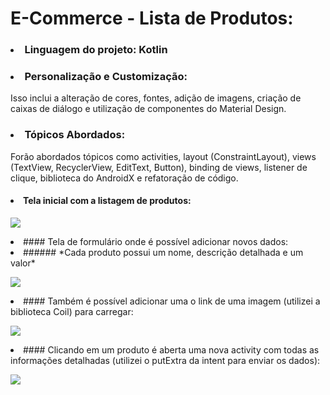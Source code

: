 # E-Commerce - Lista de Produtos:
<p> 
  
### <li> Linguagem do projeto: Kotlin </li>

### <li> Personalização e Customização: </li>
Isso inclui a alteração de cores, fontes, adição de imagens, criação de caixas de diálogo e utilização de componentes do Material Design.

### <li> Tópicos Abordados: </li>
Forão abordados tópicos como activities, layout (ConstraintLayout), views (TextView, RecyclerView, EditText, Button), binding de views, listener de clique, biblioteca do AndroidX e refatoração de código.

#### <li> Tela inicial com a listagem de produtos: </li>

<img src="https://github.com/darleyleal98/lista-de-produtos/assets/132721098/3a92ccc7-872d-483f-a9fa-a2a91aef857e)"> </img>

  <li> #### Tela de formulário onde é possível adicionar novos dados: </li>
  <li> ###### *Cada produto possui um nome, descrição detalhada e um valor* </li>

<img src="(https://github.com/darleyleal98/lista-de-produtos/assets/132721098/ffaf3ce8-00d6-4ec4-9f86-0bc5f7182836)"> </img>

   <li> #### Também é possível adicionar uma o link de uma imagem (utilizei a biblioteca Coil) para carregar:   </li>

<img src="https://github.com/darleyleal98/lista-de-produtos/assets/132721098/3f896b45-5f7e-4091-8e49-f59eab29641b)"> </img>

<li> #### Clicando em um produto é aberta uma nova activity com todas as informações detalhadas (utilizei o putExtra da intent para enviar os dados):  </li>

 <img src="https://github.com/darleyleal98/lista-de-produtos/assets/132721098/9bd6d839-4a07-4d51-81cc-dc0b555123c3)"> </img>
